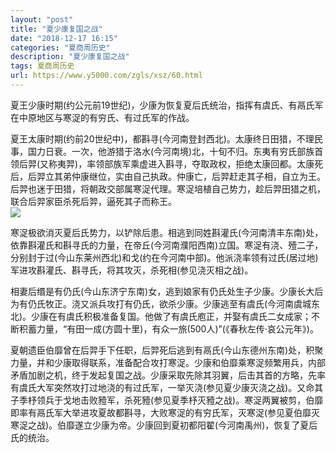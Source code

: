 ```yaml
---
layout: "post"
title: "夏少康复国之战"
date: "2018-12-17 16:15"
categories: "夏商周历史"
description: "夏少康复国之战"
tags: 夏商周历史
url: https://www.y5000.com/zgls/xsz/60.html
---
```






夏王少康时期(约公元前19世纪)，少康为恢复夏后氏统治，指挥有虞氏、有鬲氏军在中原地区与寒浞的有穷氏、有过氏军的作战。

夏王太康时期(约前20世纪中)，都斟寻(今河南登封西北)。太康终日田猎，不理民事，国力日衰。一次，他游猎于洛水(今河南境)北，十旬不归。东夷有穷氏部族首领后羿(又称夷羿)，率领部族军乘虚进入斟寻，夺取政权，拒绝太康回都。太康死后，后羿立其弟仲康继位，实由自己执政。仲康亡，后羿赶走其子相，自立为王。后羿也迷于田猎，将朝政交部属寒浞代理。寒浞培植自己势力，趁后羿田猎之机，联合后羿家臣杀死后羿，逼死其子而称王。  
[![](https://img.y5000.com/uploads/allimg/120425/2-120425143253V3.gif)](https://www.y5000.com)

寒浞极欲消灭夏后氏势力，以铲除后患。相逃到同姓斟灌氏(今河南清丰东南)处，依靠斟灌氏和斟寻氏的力量，在帝丘(今河南濮阳西南)立国。寒浞有浇、殪二子，分别封于过(今山东莱州西北)和戈(约在今河南中部)。他派浇率领有过氏(居过地)军进攻斟灌氏、斟寻氏，将其攻灭，杀死相(参见浇灭相之战)。

相妻后缗是有仍氏(今山东济宁东南)女，逃到娘家有仍氏处生子少康。少康长大后为有仍氏牧正。浇又派兵攻打有仍氏，欲杀少康。少康逃至有虞氏(今河南虞城东北)。少康在有虞氏积极准备复国。他做了有虞氏庖正，并娶有虞氏二女成家；不断积蓄力量，“有田一成(方圆十里)，有众一旅(500人)”(《春秋左传·哀公元年》)。

夏朝遗臣伯靡曾在后羿手下任职，后羿死后逃到有鬲氏(今山东德州东南)处，积聚力量，并和少康取得联系，准备配合攻打寒浞。少康和伯靡乘寒浞频繁用兵，内部矛盾加剧之机，终于发起复国之战。少康采取先除其羽翼，后击其首的方略，先率有虞氏大军突然攻打过地浇的有过氏军，一举灭浇(参见夏少康灭浇之战)。又命其子季杼领兵于戈地击败豷军，杀死豷(参见夏季杼灭豷之战)。寒浞两翼被剪，伯靡即率有鬲氏军大举进攻夏故都斟寻，大败寒浞的有穷氏军，灭寒浞(参见夏伯靡灭寒浞之战)。伯靡遂立少康为帝。少康回到夏初都阳翟(今河南禹州)，恢复了夏后氏的统治。
